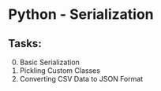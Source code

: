 # Python - Serialization

## Tasks:

0. Basic Serialization
1. Pickling Custom Classes
2. Converting CSV Data to JSON Format
